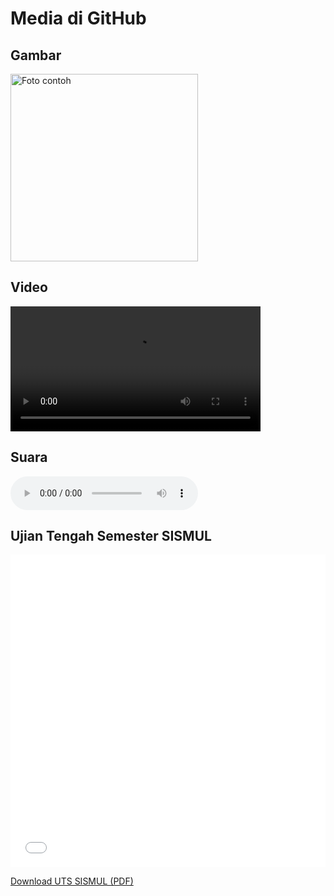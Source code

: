 
<!DOCTYPE html>
<html lang="id">
<head>
  <meta charset="UTF-8">
  <meta name="viewport" content="width=device-width, initial-scale=1">
  <title>WEB MARSHA</title>
</head>
<body>
  <h1>Media di GitHub</h1>

  <!-- Gambar -->
  <h2>Gambar</h2>
  <img src="assets/images/foto.jpg" alt="Foto contoh" width="300">

  <!-- Video -->
  <h2>Video</h2>
  <video controls width="400">
    <source src="assets/videos/video.mp4" type="video/mp4">
    Browser kamu tidak mendukung video.
  </video>

  <!-- Audio -->
  <h2>Suara</h2>
  <audio controls>
    <source src="assets/audio/suara.mp3" type="audio/mpeg">
    Browser kamu tidak mendukung audio.
  </audio>

  <h2>Ujian Tengah Semester SISMUL</h2>

<!-- Tampilkan langsung di browser -->
<embed src="assets/docs/ujian-tengah-semester-sismul.pdf" type="application/pdf" width="100%" height="500px" />

<!-- Atau buat link download -->
<p><a href="assets/docs/ujian-tengah-semester-sismul.pdf" download>Download UTS SISMUL (PDF)</a></p>

</body>
</html>

